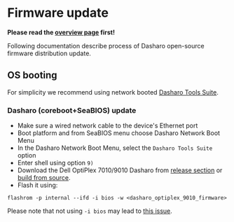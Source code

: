 # Firmware update

**Please read the [overview page](overview.md) first!**

Following documentation describe process of Dasharo open-source firmware
distribution update.

## OS booting

For simplicity we recommend using network booted
[Dasharo Tools Suite](../../../common-coreboot-docs/dasharo_tools_suite).

### Dasharo (coreboot+SeaBIOS) update

* Make sure a wired network cable to the device's Ethernet port
* Boot platform and from SeaBIOS menu choose Dasharo Network Boot Menu
* In the Dasharo Network Boot Menu, select the `Dasharo Tools Suite` option
* Enter shell using option `9)`
* Download the Dell OptiPlex 7010/9010 Dasharo from
  [release section](releases.md#binaries) or
  [build from source](building-manual.md).
* Flash it using:

```console
flashrom -p internal --ifd -i bios -w <dasharo_optiplex_9010_firmware>
```

Please note that not using `-i bios` may lead to
[this issue](faq/#cpu-was-replace-warm-reset-required-loop).
